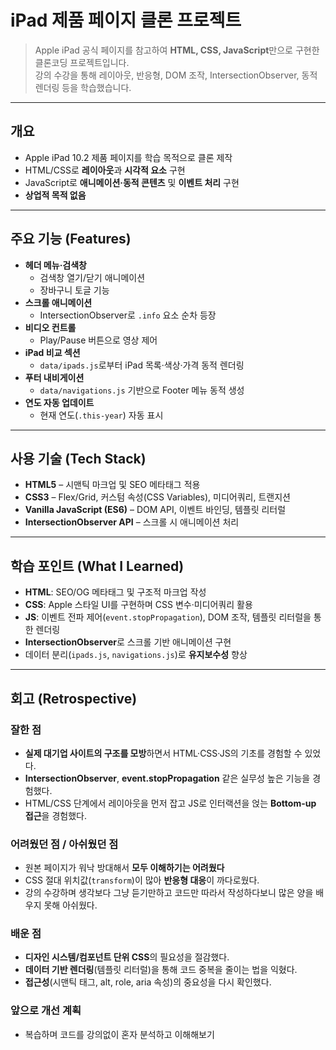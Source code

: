 # iPad 제품 페이지 클론 프로젝트

> Apple iPad 공식 페이지를 참고하여 **HTML, CSS, JavaScript**만으로 구현한 클론코딩 프로젝트입니다.  
> 강의 수강을 통해 레이아웃, 반응형, DOM 조작, IntersectionObserver, 동적 렌더링 등을 학습했습니다.

---

## 개요
- Apple iPad 10.2 제품 페이지를 학습 목적으로 클론 제작
- HTML/CSS로 **레이아웃**과 **시각적 요소** 구현
- JavaScript로 **애니메이션·동적 콘텐츠** 및 **이벤트 처리** 구현
- **상업적 목적 없음**

---

## 주요 기능 (Features)
- **헤더 메뉴·검색창**
    - 검색창 열기/닫기 애니메이션
    - 장바구니 토글 기능
- **스크롤 애니메이션**
    - IntersectionObserver로 `.info` 요소 순차 등장
- **비디오 컨트롤**
    - Play/Pause 버튼으로 영상 제어
- **iPad 비교 섹션**
    - `data/ipads.js`로부터 iPad 목록·색상·가격 동적 렌더링
- **푸터 내비게이션**
    - `data/navigations.js` 기반으로 Footer 메뉴 동적 생성
- **연도 자동 업데이트**
    - 현재 연도(`.this-year`) 자동 표시

---

## 사용 기술 (Tech Stack)
- **HTML5** – 시맨틱 마크업 및 SEO 메타태그 적용
- **CSS3** – Flex/Grid, 커스텀 속성(CSS Variables), 미디어쿼리, 트랜지션
- **Vanilla JavaScript (ES6)** – DOM API, 이벤트 바인딩, 템플릿 리터럴
- **IntersectionObserver API** – 스크롤 시 애니메이션 처리

---

## 학습 포인트 (What I Learned)
- **HTML**: SEO/OG 메타태그 및 구조적 마크업 작성
- **CSS**: Apple 스타일 UI를 구현하며 CSS 변수·미디어쿼리 활용
- **JS**: 이벤트 전파 제어(`event.stopPropagation`), DOM 조작, 템플릿 리터럴을 통한 렌더링
- **IntersectionObserver**로 스크롤 기반 애니메이션 구현
- 데이터 분리(`ipads.js`, `navigations.js`)로 **유지보수성** 향상

---

## 회고 (Retrospective)

### 잘한 점
- **실제 대기업 사이트의 구조를 모방**하면서 HTML·CSS·JS의 기초를 경험할 수 있었다.
- **IntersectionObserver**, **event.stopPropagation** 같은 실무성 높은 기능을 경험했다.
- HTML/CSS 단계에서 레이아웃을 먼저 잡고 JS로 인터랙션을 얹는 **Bottom-up 접근**을 경험했다.

### 어려웠던 점 / 아쉬웠던 점
- 원본 페이지가 워낙 방대해서 **모두 이해하기는 어려웠다**
- CSS 절대 위치값(`transform`)이 많아 **반응형 대응**이 까다로웠다.
- 강의 수강하며 생각보다 그냥 듣기만하고 코드만 따라서 작성하다보니 많은 양을 배우지 못해 아쉬웠다.

### 배운 점
- **디자인 시스템/컴포넌트 단위 CSS**의 필요성을 절감했다.
- **데이터 기반 렌더링**(템플릿 리터럴)을 통해 코드 중복을 줄이는 법을 익혔다.
- **접근성**(시맨틱 태그, alt, role, aria 속성)의 중요성을 다시 확인했다.

### 앞으로 개선 계획
- 복습하며 코드를 강의없이 혼자 분석하고 이해해보기


